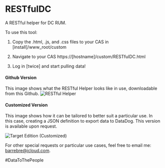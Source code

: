 # RESTfulDC
A RESTful helper for DC RUM.

To use this tool:

1) Copy the .html, .js, and .css files to your CAS in [install]/www_root/custom

2) Navigate to your CAS https://[hostname]/custom/RESTfulDC.html

3) Log in [twice] and start pulling data!


#### Github Version

This image shows what the RESTful Helper looks like in use, downloadable from this Github.
![RESTful Helper](https://cloud.githubusercontent.com/assets/3485324/9531925/21cfd5b4-4cce-11e5-9241-426baea7ea40.png)


#### Customized Version

This image shows how it can be tailored to better suit a particular use. In this case, creating a JSON definition to export data to DataDog. This version is available upon request.

![Target Edition (Customized)](https://cloud.githubusercontent.com/assets/3485324/9531932/2723facc-4cce-11e5-91b7-c4abd01449ac.png)


For other special requests or particular use cases, feel free to email me: barrebre@icloud.com.

 #DataToThePeople
